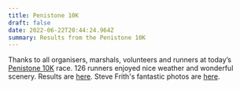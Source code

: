 ```yaml
---
title: Penistone 10K
draft: false
date: 2022-06-22T20:44:24.964Z
summary: Results from the Penistone 10K
---
```

Thanks to all organisers, marshals, volunteers and runners at today’s [Penistone 10K](https://pfrac.chrishodgson.co.uk/races/penistone-10k) race. 126 runners enjoyed nice weather and wonderful scenery. Results are [here](https://racebest.com/results/3wuzs). Steve Frith's fantastic photos are [here](https://www.flickr.com/photos/193220902@N03/albums/72177720299920307).